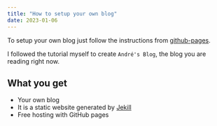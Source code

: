 ```yaml
---
title: "How to setup your own blog"
date: 2023-01-06
---
```


To setup your own blog just follow the instructions from [github-pages](https://github.com/skills/github-pages). 

I followed the tutorial myself to create `André's Blog`, the blog you are reading right now. 

## What you get
- Your own blog
- It is a static website generated by [Jekill](https://jekyllrb.com/)
- Free hosting with GitHub pages


